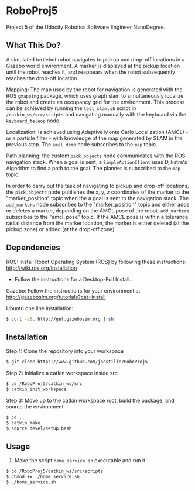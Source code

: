 # RoboProj5
Project 5 of the Udacity Robotics Software Engineer NanoDegree.

## What This Do?
A simulated turtlebot robot navigates to pickup and drop-off locations in a Gazebo world environment. A marker is 
displayed at the pickup location until the robot reaches it, and reappears when the robot subsequently reaches the
drop-off location.

Mapping: The map used by the robot for navigation is generated with the ROS ```gmapping``` package, which uses graph slam to
simultaneously localize the robot and create an occupancy grid for the environment. This process can be achieved by
running the ```test_slam.sh``` script in ```/catkin_ws/src/scripts``` and navigating manually with the keyboard via
the ```keyboard_teleop``` node.

Localization: is achieved using Adaptive Monte Carlo Localization (AMCL) - or a particle filter - with knowledge of
the map generated by SLAM in the previous step. The ```amcl_demo``` node subscribes to the ```map``` topic.

Path planning: the custom ```pick_objects``` node communicates with the ROS navigation stack. When a goal is sent, 
a ```SimpleActionClient``` uses Djikstra's Algorithm to find a path to the goal. The planner is subscribed to the
```map``` topic.

In order to carry out the task of navigating to pickup and drop-off locations, the ```pick_objects``` node publishes
the x, y, z coordinates of the marker to the "marker_position" topic when the a goal is sent to the navigation stack. 
The ```add_markers``` node subscribes to the "marker_position" topic and either adds or deletes a marker, depending on
the AMCL pose of the robot. ```add_markers``` subscribes to the "amcl_pose" topic. If the AMCL pose is within a tolerance
radial distance from the marker location, the marker is either deleted (at the pickup zone) or added (at the drop-off zone).

## Dependencies

ROS: Install Robot Operating System (ROS) by following these instructions: http://wiki.ros.org/Installation
   * Follow the instructions for a Desktop-Full Install.

Gazebo: Follow the instructions for your environment at http://gazebosim.org/tutorials?cat=install

Ubuntu one line installation:
```bash
$ curl -sSL http://get.gazebosim.org | sh
```

## Installation

Step 1:
Clone the repository into your workspace
```bash
$ git clone https://www.github.com/joestilin/RoboProj5
```

Step 2:
Initialize a catkin workspace inside src
```bash
$ cd /RoboProj5/catkin_ws/src
$ catkin_init_workspace
```
Step 3:
Move up to the catkin workspace root, build the package, and source the environment
```bash
$ cd ..
$ catkin_make
$ source devel/setup.bash
```

## Usage

1. Make the script ```home_service.sh``` executable and run it
```bash
$ cd /RoboProj5/catkin_ws/src/scripts
$ chmod +x ./home_service.sh
$ ./home_service.sh
```



